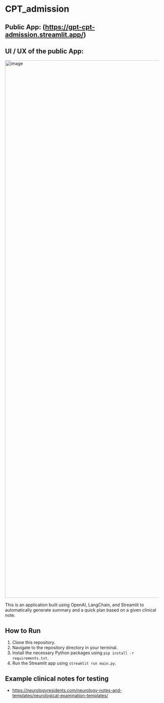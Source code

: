 # CPT_admission

## Public App: (https://gpt-cpt-admission.streamlit.app/)

## UI / UX of the public App:
<img width="1761" alt="image" src="https://github.com/HaydnCCI/CPT_admission/assets/32796314/f2fa815e-c316-43a5-a8be-7bbf23f1da36">


This is an application built using OpenAI, LangChain, and Streamlit to automatically generate summary and a quick plan based on a given clinical note.

## How to Run

1. Clone this repository.
2. Navigate to the repository directory in your terminal.
3. Install the necessary Python packages using `pip install -r requirements.txt`.
4. Run the Streamlit app using `streamlit run main.py`.

## Example clinical notes for testing
- https://neurologyresidents.com/neurology-notes-and-templates/neurological-examination-templates/
  
